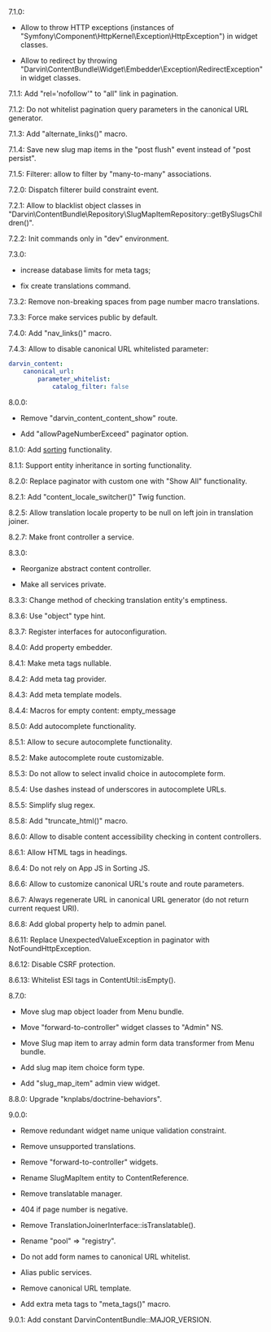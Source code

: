 7.1.0:

- Allow to throw HTTP exceptions (instances of "Symfony\Component\HttpKernel\Exception\HttpException") in widget classes.

- Allow to redirect by throwing "Darvin\ContentBundle\Widget\Embedder\Exception\RedirectException" in widget classes.

7.1.1: Add "rel='nofollow'" to "all" link in pagination.

7.1.2: Do not whitelist pagination query parameters in the canonical URL generator.

7.1.3: Add "alternate_links()" macro.

7.1.4: Save new slug map items in the "post flush" event instead of "post persist".

7.1.5: Filterer: allow to filter by "many-to-many" associations.

7.2.0: Dispatch filterer build constraint event.

7.2.1: Allow to blacklist object classes in "Darvin\ContentBundle\Repository\SlugMapItemRepository::getBySlugsChildren()".

7.2.2: Init commands only in "dev" environment.

7.3.0:

- increase database limits for meta tags;

- fix create translations command.

7.3.2: Remove non-breaking spaces from page number macro translations.

7.3.3: Force make services public by default.

7.4.0: Add "nav_links()" macro.

7.4.3: Allow to disable canonical URL whitelisted parameter:

```yaml
darvin_content:
    canonical_url:
        parameter_whitelist:
            catalog_filter: false
```

8.0.0:
 
- Remove "darvin_content_content_show" route.

- Add "allowPageNumberExceed" paginator option.

8.1.0: Add [sorting](Resources/doc/sorting.md) functionality.

8.1.1: Support entity inheritance in sorting functionality.

8.2.0: Replace paginator with custom one with "Show All" functionality.

8.2.1: Add "content_locale_switcher()" Twig function.

8.2.5: Allow translation locale property to be null on left join in translation joiner.

8.2.7: Make front controller a service.

8.3.0:
 
- Reorganize abstract content controller.

- Make all services private.

8.3.3: Change method of checking translation entity's emptiness.

8.3.6: Use "object" type hint.

8.3.7: Register interfaces for autoconfiguration.

8.4.0: Add property embedder.

8.4.1: Make meta tags nullable.

8.4.2: Add meta tag provider.

8.4.3: Add meta template models.

8.4.4: Macros for empty content: empty_message

8.5.0: Add autocomplete functionality.

8.5.1: Allow to secure autocomplete functionality.

8.5.2: Make autocomplete route customizable.

8.5.3: Do not allow to select invalid choice in autocomplete form.

8.5.4: Use dashes instead of underscores in autocomplete URLs.

8.5.5: Simplify slug regex.

8.5.8: Add "truncate_html()" macro.

8.6.0: Allow to disable content accessibility checking in content controllers.

8.6.1: Allow HTML tags in headings.

8.6.4: Do not rely on App JS in Sorting JS.

8.6.6: Allow to customize canonical URL's route and route parameters.

8.6.7: Always regenerate URL in canonical URL generator (do not return current request URI).

8.6.8: Add global property help to admin panel.

8.6.11: Replace UnexpectedValueException in paginator with NotFoundHttpException.

8.6.12: Disable CSRF protection.

8.6.13: Whitelist ESI tags in ContentUtil::isEmpty().

8.7.0: 

- Move slug map object loader from Menu bundle.

- Move "forward-to-controller" widget classes to "Admin" NS.

- Move Slug map item to array admin form data transformer from Menu bundle.

- Add slug map item choice form type.

- Add "slug_map_item" admin view widget.

8.8.0: Upgrade "knplabs/doctrine-behaviors".

9.0.0:

- Remove redundant widget name unique validation constraint.

- Remove unsupported translations.

- Remove "forward-to-controller" widgets.

- Rename SlugMapItem entity to ContentReference.

- Remove translatable manager.

- 404 if page number is negative.

- Remove TranslationJoinerInterface::isTranslatable().

- Rename "pool" => "registry".

- Do not add form names to canonical URL whitelist.

- Alias public services.

- Remove canonical URL template.

- Add extra meta tags to "meta_tags()" macro.

9.0.1: Add constant DarvinContentBundle::MAJOR_VERSION.
